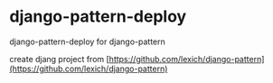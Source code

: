 django-pattern-deploy
=====================

django-pattern-deploy for django-pattern

create djang project from [https://github.com/lexich/django-pattern](https://github.com/lexich/django-pattern)